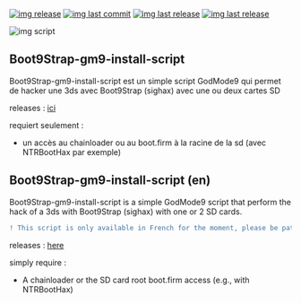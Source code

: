 [![img release](https://img.shields.io/github/release-date/Ooggle/Boot9Strap-gm9-install-script.svg?sanitize=true&color=blue)](#)
[![img last commit](https://img.shields.io/github/last-commit/Ooggle/Boot9Strap-gm9-install-script.svg)](#)
[![img last release](https://img.shields.io/github/release/Ooggle/Boot9Strap-gm9-install-script.svg?color=red)](#)
[![img last release](https://img.shields.io/twitter/follow/Ooggule.svg?style=social)](https://twitter.com/Ooggule)

![img script](https://i.imgur.com/LnI1X0J.png)


## Boot9Strap-gm9-install-script
Boot9Strap-gm9-install-script est un simple script GodMode9 qui permet de hacker une 3ds avec Boot9Strap (sighax) avec une ou deux cartes SD

releases : [ici](https://github.com/Ooggle/Boot9Strap-gm9-install-script/releases)

requiert seulement :
- un accès au chainloader ou au boot.firm à la racine de la sd (avec NTRBootHax par exemple)


## Boot9Strap-gm9-install-script (en)
Boot9Strap-gm9-install-script is a simple GodMode9 script that perform the hack of a 3ds with Boot9Strap (sighax) with one or 2 SD cards.
```diff
! This script is only available in French for the moment, please be patient for the English version. Thanks!
```

releases : [here](https://github.com/Ooggle/Boot9Strap-gm9-install-script/releases)

simply require :
- A chainloader or the SD card root boot.firm access (e.g., with NTRBootHax)
